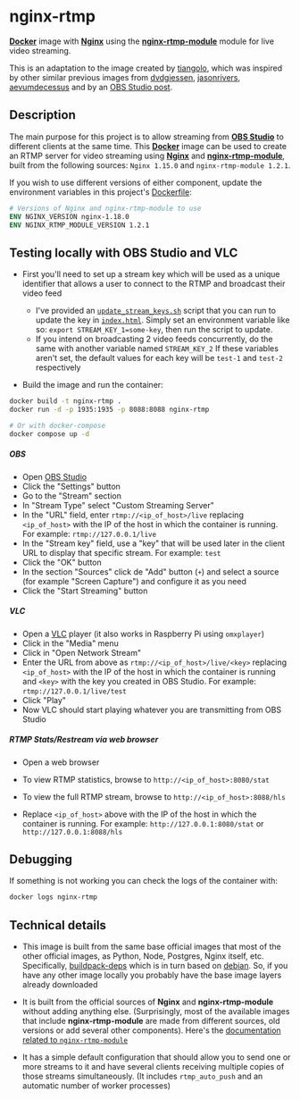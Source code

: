 # nginx-rtmp

[**Docker**](https://www.docker.com/) image with [**Nginx**](http://nginx.org/en/) using the [**nginx-rtmp-module**](https://github.com/arut/nginx-rtmp-module) module for live video streaming.

This is an adaptation to the image created by [tiangolo](https://github.com/tiangolo/nginx-rtmp-docker), which was inspired by other similar previous images from [dvdgiessen](https://hub.docker.com/r/dvdgiessen/nginx-rtmp-docker/), [jasonrivers](https://hub.docker.com/r/jasonrivers/nginx-rtmp/), [aevumdecessus](https://hub.docker.com/r/aevumdecessus/docker-nginx-rtmp/) and by an [OBS Studio post](https://obsproject.com/forum/resources/how-to-set-up-your-own-private-rtmp-server-using-nginx.50/).

## Description

The main purpose for this project is to allow streaming from [**OBS Studio**](https://obsproject.com/) to different clients at the same time. This [**Docker**](https://www.docker.com/) image can be used to create an RTMP server for video streaming using [**Nginx**](http://nginx.org/en/) and [**nginx-rtmp-module**](https://github.com/arut/nginx-rtmp-module), built from the following sources: `Nginx 1.15.0` and `nginx-rtmp-module 1.2.1`.

If you wish to use different versions of either component, update the environment variables in this project's [Dockerfile](Dockerfile):

```Dockerfile
# Versions of Nginx and nginx-rtmp-module to use
ENV NGINX_VERSION nginx-1.18.0
ENV NGINX_RTMP_MODULE_VERSION 1.2.1
```

## Testing locally with OBS Studio and VLC

- First you'll need to set up a stream key which will be used as a unique identifier that allows a user to connect to the RTMP and broadcast their video feed
  - I've provided an [`update_stream_keys.sh`](./update_stream_keys.sh) script that you can run to update the key in [`index.html`](./index.html). Simply set an environment variable like so: `export STREAM_KEY_1=some-key`, then run the script to update.
  - If you intend on broadcasting 2 video feeds concurrently, do the same with another variable named `STREAM_KEY_2`
  If these variables aren't set, the default values for each key will be `test-1` and `test-2` respectively

- Build the image and run the container:
```bash
docker build -t nginx-rtmp .
docker run -d -p 1935:1935 -p 8088:8088 nginx-rtmp

# Or with docker-compose
docker compose up -d
```

##### OBS
* Open [OBS Studio](https://obsproject.com/)
* Click the "Settings" button
* Go to the "Stream" section
* In "Stream Type" select "Custom Streaming Server"
* In the "URL" field, enter `rtmp://<ip_of_host>/live` replacing `<ip_of_host>` with the IP of the host in which the container is running. For example: `rtmp://127.0.0.1/live`
* In the "Stream key" field, use a "key" that will be used later in the client URL to display that specific stream. For example: `test`
* Click the "OK" button
* In the section "Sources" click de "Add" button (`+`) and select a source (for example "Screen Capture") and configure it as you need
* Click the "Start Streaming" button

##### VLC
* Open a [VLC](http://www.videolan.org/vlc/index.html) player (it also works in Raspberry Pi using `omxplayer`)
* Click in the "Media" menu
* Click in "Open Network Stream"
* Enter the URL from above as `rtmp://<ip_of_host>/live/<key>` replacing `<ip_of_host>` with the IP of the host in which the container is running and `<key>` with the key you created in OBS Studio. For example: `rtmp://127.0.0.1/live/test`
* Click "Play"
* Now VLC should start playing whatever you are transmitting from OBS Studio

##### RTMP Stats/Restream via web browser
* Open a web browser

* To view RTMP statistics, browse to `http://<ip_of_host>:8080/stat`
* To view the full RTMP stream, browse to `http://<ip_of_host>:8088/hls`
* Replace `<ip_of_host>` above with the IP of the host in which the container is running. For example: `http://127.0.0.1:8080/stat` or `http://127.0.0.1:8088/hls`


## Debugging

If something is not working you can check the logs of the container with:

```bash
docker logs nginx-rtmp
```

## Technical details

* This image is built from the same base official images that most of the other official images, as Python, Node, Postgres, Nginx itself, etc. Specifically, [buildpack-deps](https://hub.docker.com/_/buildpack-deps/) which is in turn based on [debian](https://hub.docker.com/_/debian/). So, if you have any other image locally you probably have the base image layers already downloaded

* It is built from the official sources of **Nginx** and **nginx-rtmp-module** without adding anything else. (Surprisingly, most of the available images that include **nginx-rtmp-module** are made from different sources, old versions or add several other components). Here's the [documentation related to `nginx-rtmp-module`](https://github.com/arut/nginx-rtmp-module/wiki/Directives)

* It has a simple default configuration that should allow you to send one or more streams to it and have several clients receiving multiple copies of those streams simultaneously. (It includes `rtmp_auto_push` and an automatic number of worker processes)
